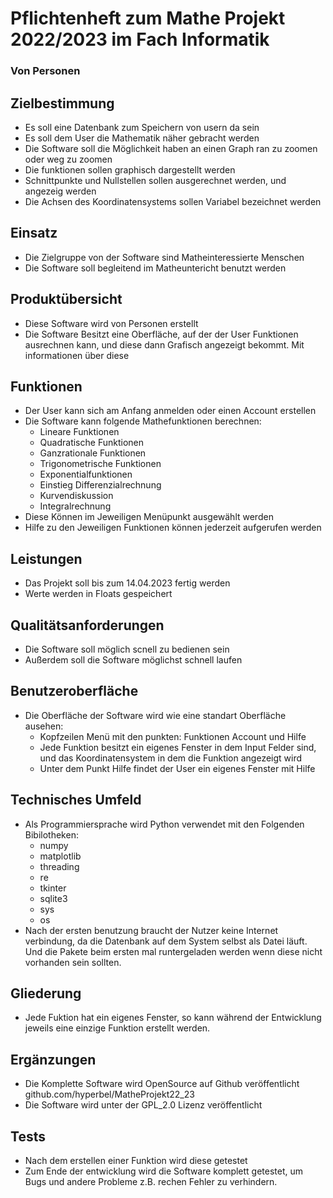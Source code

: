 # Pflichtenheft zum Mathe Projekt 2022/2023 im Fach Informatik
### Von Personen

## Zielbestimmung
* Es soll eine Datenbank zum Speichern von usern da sein
* Es soll dem User die Mathematik näher gebracht werden
* Die Software soll die Möglichkeit haben an einen Graph ran zu zoomen oder weg zu zoomen
* Die funktionen sollen graphisch dargestellt werden 
* Schnittpunkte und Nullstellen sollen ausgerechnet werden, und angezeig werden
* Die Achsen des Koordinatensystems sollen Variabel bezeichnet werden

## Einsatz
* Die Zielgruppe von der Software sind Matheinteressierte Menschen
* Die Software soll begleitend im Matheuntericht benutzt werden


## Produktübersicht
* Diese Software wird von Personen erstellt
* Die Software Besitzt eine Oberfläche, auf der der User Funktionen ausrechnen kann, und diese dann Grafisch angezeigt bekommt. Mit informationen über diese 

## Funktionen
+ Der User kann sich am Anfang anmelden oder einen Account erstellen
+ Die Software kann folgende Mathefunktionen berechnen:
    + Lineare Funktionen
    + Quadratische Funktionen
    + Ganzrationale Funktionen
    + Trigonometrische Funktionen 
    + Exponentialfunktionen
    + Einstieg Differenzialrechnung
    + Kurvendiskussion
    + Integralrechnung
+ Diese Können im Jeweiligen Menüpunkt ausgewählt werden
+ Hilfe zu den Jeweiligen Funktionen können jederzeit aufgerufen werden

## Leistungen
* Das Projekt soll bis zum 14.04.2023 fertig werden
* Werte werden in Floats gespeichert

## Qualitätsanforderungen
* Die Software soll möglich scnell zu bedienen sein
* Außerdem soll die Software möglichst schnell laufen 

## Benutzeroberfläche
* Die Oberfläche der Software wird wie eine standart Oberfläche ausehen:
    * Kopfzeilen Menü mit den punkten: Funktionen Account und Hilfe
    * Jede Funktion besitzt ein eigenes Fenster in dem Input Felder sind, und das Koordinatensystem in dem die Funktion angezeigt wird
    * Unter dem Punkt Hilfe findet der User ein eigenes Fenster mit Hilfe

## Technisches Umfeld
* Als Programmiersprache wird Python verwendet mit den Folgenden Bibilotheken:
    * numpy
    * matplotlib
    * threading
    * re
    * tkinter
    * sqlite3
    * sys
    * os
* Nach der ersten benutzung braucht der Nutzer keine Internet verbindung, da die Datenbank auf dem System selbst als Datei läuft. Und die Pakete beim ersten mal runtergeladen werden wenn diese nicht vorhanden sein sollten.

## Gliederung
* Jede Fuktion hat ein eigenes Fenster, so kann während der Entwicklung jeweils eine einzige Funktion erstellt werden. 

## Ergänzungen
* Die Komplette Software wird OpenSource auf Github veröffentlicht github.com/hyperbel/MatheProjekt22_23 
* Die Software wird unter der GPL_2.0 Lizenz veröffentlicht

## Tests
* Nach dem erstellen einer Funktion wird diese getestet
* Zum Ende der entwicklung wird die Software komplett getestet, um Bugs und andere Probleme z.B. rechen Fehler zu verhindern.
